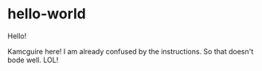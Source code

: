 # hello-world

Hello!

Kamcguire here!  I am already confused by the instructions.
So that doesn't bode well.
LOL!
